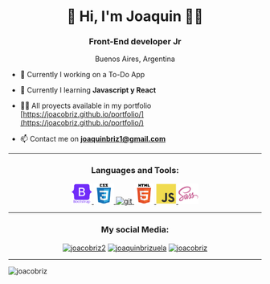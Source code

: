<h1 align="center">👋 Hi, I'm Joaquin 👨‍💻</h1>
<h3 align="center">
  <span>
    Front-End developer Jr
  </span>
</h3>
<p align="center">Buenos Aires, Argentina</p>

- 🔭 Currently I working on a To-Do App 

- 🌱 Currently I learning **Javascript y React**

- 👨‍💻 All proyects available in my portfolio [https://joacobriz.github.io/portfolio/](https://joacobriz.github.io/portfolio/)

- 📫 Contact me on **joaquinbriz1@gmail.com**
<hr>
<h3 align="center">Languages and Tools:</h3>
<p align="center"> <a href="https://getbootstrap.com" target="_blank"> <img src="https://raw.githubusercontent.com/devicons/devicon/master/icons/bootstrap/bootstrap-plain-wordmark.svg" alt="bootstrap" width="40" height="40"/> </a> <a href="https://www.w3schools.com/css/" target="_blank"> <img src="https://raw.githubusercontent.com/devicons/devicon/master/icons/css3/css3-original-wordmark.svg" alt="css3" width="40" height="40"/> </a> <a href="https://git-scm.com/" target="_blank"> <img src="https://www.vectorlogo.zone/logos/git-scm/git-scm-icon.svg" alt="git" width="40" height="40"/> </a> <a href="https://www.w3.org/html/" target="_blank"> <img src="https://raw.githubusercontent.com/devicons/devicon/master/icons/html5/html5-original-wordmark.svg" alt="html5" width="40" height="40"/> </a> <a href="https://developer.mozilla.org/en-US/docs/Web/JavaScript" target="_blank"> <img src="https://raw.githubusercontent.com/devicons/devicon/master/icons/javascript/javascript-original.svg" alt="javascript" width="40" height="40"/> </a> <a href="https://sass-lang.com" target="_blank"> <img src="https://raw.githubusercontent.com/devicons/devicon/master/icons/sass/sass-original.svg" alt="sass" width="40" height="40"/> </a> </p>
<hr>
<h3 align="center">My social Media:</h3>
<p align="center">
  <a href="https://twitter.com/joacobriz2" target="blank"><img align="center" src="https://cdn.jsdelivr.net/npm/simple-icons@3.0.1/icons/twitter.svg" alt="joacobriz2" height="30" width="40" /></a>
  <a href="https://linkedin.com/in/joaquinbrizuela" target="blank"><img align="center" src="https://cdn.jsdelivr.net/npm/simple-icons@3.0.1/icons/linkedin.svg" alt="joaquinbrizuela" height="30" width="40" /></a>
  <a href="https://www.instagram.com/joacodev/" target="blank"><img align="center" src="https://cdn.jsdelivr.net/npm/simple-icons@3.0.1/icons/instagram.svg" alt="joacobriz" height="30" width="40" /></a>
</p>
<hr>
<p><img src="https://github-readme-stats.vercel.app/api/top-langs?username=joacobriz&show_icons=true&locale=en&layout=compact" alt="joacobriz" /></p>
